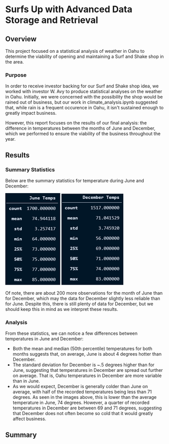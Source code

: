 # Surfs Up with Advanced Data Storage and Retrieval

## Overview 

This project focused on a statistical analysis of weather in Oahu to determine the viability of opening and maintaining a Surf and Shake shop in the area.

### Purpose

In order to receive investor backing for our Surf and Shake shop idea, we worked with investor W. Avy to produce statistical analyses on the weather in Oahu. Initially, we were concerned with the possibility the shop would be rained out of business, but our work in climate_analysis.ipynb suggested that, while rain is a frequent occurence in Oahu, it isn't sustained enough to greatly impact business. 

However, this report focuses on the results of our final analysis: the difference in temperatures between the months of June and December, which we performed to ensure the viability of the business throughout the year.

## Results

### Summary Statistics

Below are the summary statistics for temperature during June and December:

![Analysis of June Temperatures](Results/June_Temps.PNG)
![Analysis of December Temperatures](Results/Dec_Temps.PNG)

Of note, there are about 200 more observations for the month of June than for December, which may the data for December slightly less reliable than for June. Despite this, there is still plenty of data for December, but we should keep this in mind as we interpret these results.

### Analysis

From these statistics, we can notice a few differences between temperatures in June and December:

- Both the mean and median (50th percentile) temperatures for both months suggests that, on average, June is about 4 degrees hotter than December. 
- The standard deviation for December is ~.5 degrees higher than for June, suggesting that temperatures in December are spread out further on average. That is, Oahu temperatures in December are more variable than in June.
- As we would expect, December is generally colder than June on average, with half of the recorded temperatures being less than 71 degrees. As seen in the images above, this is lower than the average temperature in June, 74 degrees. However, a quarter of recorded temperatures in December are between 69 and 71 degrees, suggesting that December does not often become so cold that it would greatly affect business.

## Summary




